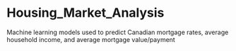 # Housing_Market_Analysis
Machine learning models used to predict Canadian mortgage rates, average household income, and average mortgage value/payment
